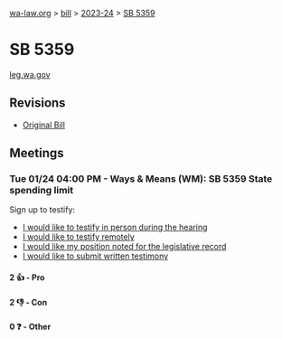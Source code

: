 [wa-law.org](/) > [bill](/bill/) > [2023-24](/bill/2023-24/) > [SB 5359](/bill/2023-24/sb/5359/)

# SB 5359
[leg.wa.gov](https://app.leg.wa.gov/billsummary?BillNumber=5359&Year=2023&Initiative=false)

## Revisions
* [Original Bill](1/)

## Meetings
### Tue 01/24 04:00 PM - Ways & Means (WM): SB 5359 State spending limit
Sign up to testify:
* [I would like to testify in person during the hearing](https://app.leg.wa.gov/csi/Testifier/Add?chamber=House&mId=30452&aId=149808&caId=20559&tId=1)
* [I would like to testify remotely](https://app.leg.wa.gov/csi/Testifier/Add?chamber=House&mId=30452&aId=149808&caId=20559&tId=2)
* [I would like my position noted for the legislative record](https://app.leg.wa.gov/csi/Testifier/Add?chamber=House&mId=30452&aId=149808&caId=20559&tId=3)
* [I would like to submit written testimony](https://app.leg.wa.gov/csi/Testifier/Add?chamber=House&mId=30452&aId=149808&caId=20559&tId=4)

#### 2 👍 - Pro

#### 2 👎 - Con

#### 0 ❓ - Other
